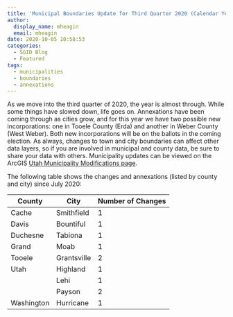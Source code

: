 ```yaml
---
title: 'Municipal Boundaries Update for Third Quarter 2020 (Calendar Year)'
author:
  display_name: mheagin
  email: mheagin
date: 2020-10-05 10:58:53
categories:
  - SGID Blog
  - Featured
tags:
  - municipalities
  - boundaries
  - annexations
---
```


As we move into the third quarter of 2020, the year is almost through. While some things have slowed down, life goes on. Annexations have been coming through as cities grow, and for this year we have two possible new incorporations: one in Tooele County (Erda) and another in Weber County (West Weber). Both new incorporations will be on the ballots in the coming election. 
As always, changes to town and city boundaries can affect other data layers, so if you are involved in municipal and county data, be sure to share your data with others. 
Municipality updates can be viewed on the ArcGIS [Utah Municipality Modifications page](https://www.arcgis.com/home/webmap/viewer.html?webmap=c5ab7e0fcd514f1a9db6b8dad55bba63).

The following table shows the changes and annexations (listed by county and city) since July 2020:

| County | City | Number of Changes |
| --- | --- | --- |
| Cache | Smithfield | 1 |
| Davis | Bountiful  | 1 |
| Duchesne | Tabiona | 1 |
| Grand | Moab | 1 |
| Tooele | Grantsville | 2 |
| Utah | Highland | 1 |
| | Lehi | 1 |
| | Payson | 2 |
| Washington | Hurricane | 1 |
